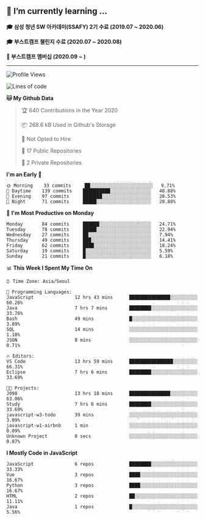 ## 🌱 I’m currently learning ...

**🎓 삼성 청년 SW 아카데미(SSAFY) 2기 수료 (2019.07 ~ 2020.06)**

**🎓 부스트캠프 챌린지 수료 (2020.07 ~ 2020.08)**

**🏃  부스트캠프 멤버십 (2020.09 ~ )**
 
-----

<!--START_SECTION:waka-->
![Profile Views](http://img.shields.io/badge/Profile%20Views-6-blue)

![Lines of code](https://img.shields.io/badge/From%20Hello%20World%20I%27ve%20Written-34.5%20million%20lines%20of%20code-blue)

**🐱 My Github Data** 

> 🏆 640 Contributions in the Year 2020
 > 
> 📦 268.6 kB Used in Github's Storage 
 > 
> 🚫 Not Opted to Hire
 > 
> 📜 17 Public Repositories
 > 
> 🔑 2 Private Repositories 

**I'm an Early 🐤** 

```text
🌞 Morning    33 commits     ██░░░░░░░░░░░░░░░░░░░░░░░   9.71% 
🌆 Daytime    139 commits    ██████████░░░░░░░░░░░░░░░   40.88% 
🌃 Evening    97 commits     ███████░░░░░░░░░░░░░░░░░░   28.53% 
🌙 Night      71 commits     █████░░░░░░░░░░░░░░░░░░░░   20.88%

```
📅 **I'm Most Productive on Monday** 

```text
Monday       84 commits     ██████░░░░░░░░░░░░░░░░░░░   24.71% 
Tuesday      78 commits     █████░░░░░░░░░░░░░░░░░░░░   22.94% 
Wednesday    27 commits     ██░░░░░░░░░░░░░░░░░░░░░░░   7.94% 
Thursday     49 commits     ███░░░░░░░░░░░░░░░░░░░░░░   14.41% 
Friday       62 commits     ████░░░░░░░░░░░░░░░░░░░░░   18.24% 
Saturday     19 commits     █░░░░░░░░░░░░░░░░░░░░░░░░   5.59% 
Sunday       21 commits     █░░░░░░░░░░░░░░░░░░░░░░░░   6.18%

```


📊 **This Week I Spent My Time On** 

```text
⌚︎ Time Zone: Asia/Seoul

💬 Programming Languages: 
JavaScript               12 hrs 43 mins      ███████████████░░░░░░░░░░   60.26% 
Java                     7 hrs 7 mins        ████████░░░░░░░░░░░░░░░░░   33.76% 
Bash                     49 mins             █░░░░░░░░░░░░░░░░░░░░░░░░   3.89% 
SQL                      14 mins             ░░░░░░░░░░░░░░░░░░░░░░░░░   1.18% 
JSON                     8 mins              ░░░░░░░░░░░░░░░░░░░░░░░░░   0.71%

🔥 Editors: 
VS Code                  13 hrs 59 mins      ████████████████░░░░░░░░░   66.31% 
Eclipse                  7 hrs 6 mins        ████████░░░░░░░░░░░░░░░░░   33.69%

🐱‍💻 Projects: 
J098                     13 hrs 18 mins      ███████████████░░░░░░░░░░   63.06% 
Study                    7 hrs 6 mins        ████████░░░░░░░░░░░░░░░░░   33.69% 
javascript-w3-todo       39 mins             ░░░░░░░░░░░░░░░░░░░░░░░░░   3.09% 
javascript-w1-airbnb     1 min               ░░░░░░░░░░░░░░░░░░░░░░░░░   0.09% 
Unknown Project          0 secs              ░░░░░░░░░░░░░░░░░░░░░░░░░   0.07%

```

**I Mostly Code in JavaScript** 

```text
JavaScript               6 repos             ████████░░░░░░░░░░░░░░░░░   33.33% 
Vue                      3 repos             ████░░░░░░░░░░░░░░░░░░░░░   16.67% 
Python                   3 repos             ████░░░░░░░░░░░░░░░░░░░░░   16.67% 
HTML                     2 repos             ██░░░░░░░░░░░░░░░░░░░░░░░   11.11% 
Java                     1 repos             █░░░░░░░░░░░░░░░░░░░░░░░░   5.56%

```



<!--END_SECTION:waka-->

